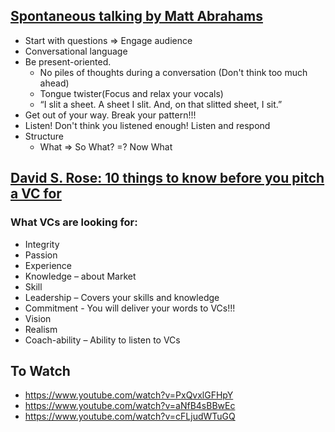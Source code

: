
## [Spontaneous talking by  Matt Abrahams](https://www.youtube.com/watch?v=HAnw168huqA)

* Start with questions => Engage audience
* Conversational language
* Be present-oriented.
    * No piles of thoughts during a conversation (Don't think too much ahead)
    * Tongue twister(Focus and relax your vocals)
    * “I slit a sheet. A sheet I slit. And, on that slitted sheet, I sit.”
* Get out of your way. Break your pattern!!!
* Listen! Don't think you listened enough! Listen and respond
* Structure
    * What => So What? =? Now What


## [David S. Rose: 10 things to know before you pitch a VC for](https://www.youtube.com/watch?v=lzDBrMisLm0)

### What VCs are looking for:
* Integrity
* Passion
* Experience
* Knowledge – about Market
* Skill
* Leadership – Covers your skills and knowledge
* Commitment - You will deliver your words to VCs!!!
* Vision
* Realism
* Coach-ability – Ability to listen to VCs


## To Watch
* https://www.youtube.com/watch?v=PxQvxlGFHpY
* https://www.youtube.com/watch?v=aNfB4sBBwEc
* https://www.youtube.com/watch?v=cFLjudWTuGQ
